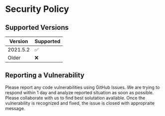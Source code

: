 # Security Policy

## Supported Versions

| Version | Supported          |
| ------- | ------------------ |
| 2021.5.2   | :white_check_mark: |
| Older   | :x:                |

## Reporting a Vulnerability

Please report any code vulnerabilities using GitHub Issues. We are trying to respond within 1 day and analyze reported situation as soon as possible.
Please collaborate with us to find best solutation available.
Once the vulnerability is recognized and fixed, the issue is closed with appropraite message. 
